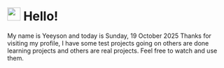  <h1>
    <img src="https://emojis.slackmojis.com/emojis/images/1643510097/45343/hi.gif?1643510097" width="30"/> 
    Hello!
 </h1>
 <p>
    My name is Yeeyson and today is Sunday, 19 October 2025
    Thanks for visiting my profile, I have some test projects going on others are done learning projects and others are real projects.
    Feel free to watch and use them.
 </p>